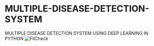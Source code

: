 # MULTIPLE-DISEASE-DETECTION-SYSTEM
 MULTIPLE DISEASE DETECTION SYSTEM USING DEEP LEARNING IN PYTHON
![FitCheck](https://user-images.githubusercontent.com/77196597/232866072-ff0c54cf-1963-455f-9317-dbdb8620f284.png)
